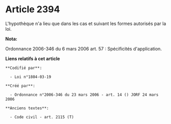 # Article 2394

L'hypothèque n'a lieu que dans les cas et suivant les formes autorisés par la loi.

**Nota:**

Ordonnance 2006-346 du 6 mars 2006 art. 57 : Spécificités d'application.

**Liens relatifs à cet article**

	**Codifié par**:

	  - Loi n°1804-03-19

	**Créé par**:

	  - Ordonnance n°2006-346 du 23 mars 2006 - art. 14 () JORF 24 mars 2006

	**Anciens textes**:

	  - Code civil - art. 2115 (T)
